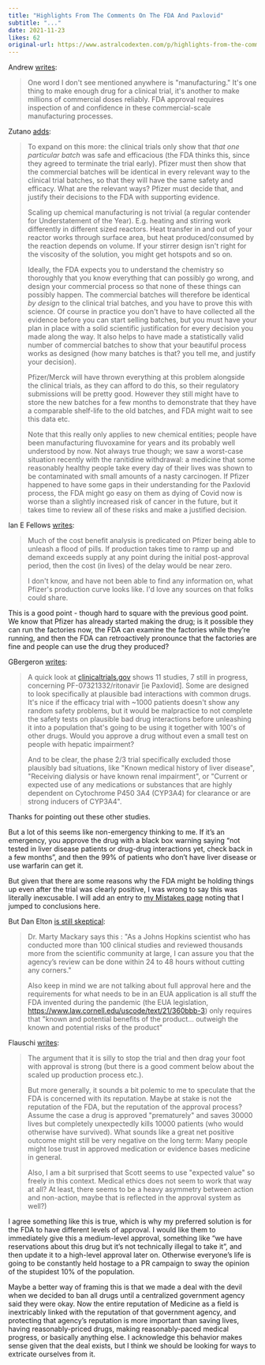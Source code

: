 ```yaml
---
title: "Highlights From The Comments On The FDA And Paxlovid"
subtitle: "..."
date: 2021-11-23
likes: 62
original-url: https://www.astralcodexten.com/p/highlights-from-the-comments-on-the
---
```

Andrew [writes](https://astralcodexten.substack.com/p/when-will-the-fda-approve-paxlovid/comment/3731086):

> One word I don't see mentioned anywhere is "manufacturing." It's one thing to make enough drug for a clinical trial, it's another to make millions of commercial doses reliably. FDA approval requires inspection of and confidence in these commercial-scale manufacturing processes.

Zutano [adds](https://astralcodexten.substack.com/p/when-will-the-fda-approve-paxlovid/comment/3732259):

> To expand on this more: the clinical trials only show that *that one particular batch* was safe and efficacious (the FDA thinks this, since they agreed to terminate the trial early). Pfizer must then show that the commercial batches will be identical in every relevant way to the clinical trial batches, so that they will have the same safety and efficacy. What are the relevant ways? Pfizer must decide that, and justify their decisions to the FDA with supporting evidence.
> 
> Scaling up chemical manufacturing is not trivial (a regular contender for Understatement of the Year). E.g. heating and stirring work differently in different sized reactors. Heat transfer in and out of your reactor works through surface area, but heat produced/consumed by the reaction depends on volume. If your stirrer design isn't right for the viscosity of the solution, you might get hotspots and so on.
> 
> Ideally, the FDA expects you to understand the chemistry so thoroughly that you know everything that can possibly go wrong, and design your commercial process so that none of these things can possibly happen. The commercial batches will therefore be identical *by design* to the clinical trial batches, and you have to prove this with science. Of course in practice you don't have to have collected all the evidence before you can start selling batches, but you must have your plan in place with a solid scientific justification for every decision you made along the way. It also helps to have made a statistically valid number of commercial batches to show that your beautiful process works as designed (how many batches is that? you tell me, and justify your decision).
> 
> Pfizer/Merck will have thrown everything at this problem alongside the clinical trials, as they can afford to do this, so their regulatory submissions will be pretty good. However they still might have to store the new batches for a few months to demonstrate that they have a comparable shelf-life to the old batches, and FDA might wait to see this data etc.
> 
> Note that this really only applies to new chemical entities; people have been manufacturing fluvoxamine for years and its probably well understood by now. Not always true though; we saw a worst-case situation recently with the ranitidine withdrawal: a medicine that some reasonably healthy people take every day of their lives was shown to be contaminated with small amounts of a nasty carcinogen. If Pfizer happened to have some gaps in their understanding for the Paxlovid process, the FDA might go easy on them as dying of Covid now is worse than a slightly increased risk of cancer in the future, but it takes time to review all of these risks and make a justified decision.

Ian E Fellows [writes](https://astralcodexten.substack.com/p/when-will-the-fda-approve-paxlovid/comment/3731067):

> Much of the cost benefit analysis is predicated on Pfizer being able to unleash a flood of pills. If production takes time to ramp up and demand exceeds supply at any point during the initial post-approval period, then the cost (in lives) of the delay would be near zero.
> 
> I don't know, and have not been able to find any information on, what Pfizer's production curve looks like. I'd love any sources on that folks could share.

This is a good point - though hard to square with the previous good point. We know that Pfizer has already started making the drug; is it possible they can run the factories now, the FDA can examine the factories while they’re running, and then the FDA can retroactively pronounce that the factories are fine and people can use the drug they produced?

GBergeron [writes](https://astralcodexten.substack.com/p/when-will-the-fda-approve-paxlovid/comment/3732368):

> A quick look at [clinicaltrials.gov](http://clinicaltrials.gov) shows 11 studies, 7 still in progress, concerning PF-07321332/ritonavir [ie Paxlovid]. Some are designed to look specifically at plausible bad interactions with common drugs. It's nice if the efficacy trial with ~1000 patients doesn't show any random safety problems, but it would be malpractice to not complete the safety tests on plausible bad drug interactions before unleashing it into a population that's going to be using it together with 100's of other drugs. Would you approve a drug without even a small test on people with hepatic impairment?
> 
> And to be clear, the phase 2/3 trial specifically excluded those plausibly bad situations, like "Known medical history of liver disease", "Receiving dialysis or have known renal impairment", or "Current or expected use of any medications or substances that are highly dependent on Cytochrome P450 3A4 (CYP3A4) for clearance or are strong inducers of CYP3A4".

Thanks for pointing out these other studies.

But a lot of this seems like non-emergency thinking to me. If it’s an emergency, you approve the drug with a black box warning saying “not tested in liver disease patients or drug-drug interactions yet, check back in a few months”, and then the 99% of patients who don’t have liver disease or use warfarin can get it.

But given that there are some reasons why the FDA might be holding things up even after the trial was clearly positive, I was wrong to say this was literally inexcusable. I will add an entry to [my Mistakes page](https://astralcodexten.substack.com/p/mistakes) noting that I jumped to conclusions here.

But Dan Elton [is still skeptical](https://astralcodexten.substack.com/p/when-will-the-fda-approve-paxlovid/comment/3731617):

> Dr. Marty Mackary says this : "As a Johns Hopkins scientist who has conducted more than 100 clinical studies and reviewed thousands more from the scientific community at large, I can assure you that the agency’s review can be done within 24 to 48 hours without cutting any corners." 
> 
> Also keep in mind we are not talking about full approval here and the requirements for what needs to be in an EUA application is all stuff the FDA invented during the pandemic (the EUA legislation, <https://www.law.cornell.edu/uscode/text/21/360bbb-3>) only requires that "known and potential benefits of the product... outweigh the known and potential risks of the product"

Flauschi [writes](https://astralcodexten.substack.com/p/when-will-the-fda-approve-paxlovid/comment/3732688):

> The argument that it is silly to stop the trial and then drag your foot with approval is strong (but there is a good comment below about the scaled up production process etc.).
> 
> But more generally, it sounds a bit polemic to me to speculate that the FDA is concerned with its reputation. Maybe at stake is not the reputation of the FDA, but the reputation of the approval process? Assume the case a drug is approved "prematurely" and saves 30000 lives but completely unexpectedly kills 10000 patients (who would otherwise have survived). What sounds like a great net positive outcome might still be very negative on the long term: Many people might lose trust in approved medication or evidence bases medicine in general.
> 
> Also, I am a bit surprised that Scott seems to use "expected value" so freely in this context. Medical ethics does not seem to work that way at all? At least, there seems to be a heavy asymmetry between action and non-action, maybe that is reflected in the approval system as well?)

I agree something like this is true, which is why my preferred solution is for the FDA to have different levels of approval. I would like them to immediately give this a medium-level approval, something like “we have reservations about this drug but it’s not technically illegal to take it”, and then update it to a high-level approval later on. Otherwise everyone’s life is going to be constantly held hostage to a PR campaign to sway the opinion of the stupidest 10% of the population.

Maybe a better way of framing this is that we made a deal with the devil when we decided to ban all drugs until a centralized government agency said they were okay. Now the entire reputation of Medicine as a field is inextricably linked with the reputation of that government agency, and protecting that agency’s reputation is more important than saving lives, having reasonably-priced drugs, making reasonably-paced medical progress, or basically anything else. I acknowledge this behavior makes sense given that the deal exists, but I think we should be looking for ways to extricate ourselves from it.
